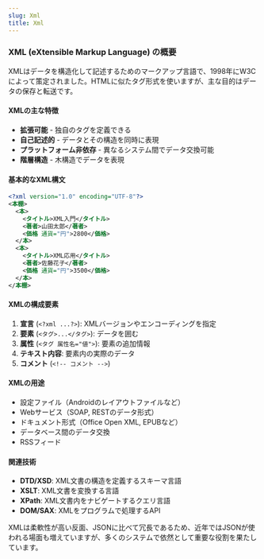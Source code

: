 ```yaml
---
slug: Xml
title: Xml
---
```


### XML (eXtensible Markup Language) の概要

XMLはデータを構造化して記述するためのマークアップ言語で、1998年にW3Cによって策定されました。HTMLに似たタグ形式を使いますが、主な目的はデータの保存と転送です。

#### XMLの主な特徴

- **拡張可能** - 独自のタグを定義できる
- **自己記述的** - データとその構造を同時に表現
- **プラットフォーム非依存** - 異なるシステム間でデータ交換可能
- **階層構造** - 木構造でデータを表現

#### 基本的なXML構文

```xml
<?xml version="1.0" encoding="UTF-8"?>
<本棚>
  <本>
    <タイトル>XML入門</タイトル>
    <著者>山田太郎</著者>
    <価格 通貨="円">2800</価格>
  </本>
  <本>
    <タイトル>XML応用</タイトル>
    <著者>佐藤花子</著者>
    <価格 通貨="円">3500</価格>
  </本>
</本棚>
```

#### XMLの構成要素

1. **宣言** (`<?xml ...?>`): XMLバージョンやエンコーディングを指定
2. **要素** (`<タグ>...</タグ>`): データを囲む
3. **属性** (`<タグ 属性名="値">`): 要素の追加情報
4. **テキスト内容**: 要素内の実際のデータ
5. **コメント** (`<!-- コメント -->`)

#### XMLの用途

- 設定ファイル（Androidのレイアウトファイルなど）
- Webサービス（SOAP, RESTのデータ形式）
- ドキュメント形式（Office Open XML, EPUBなど）
- データベース間のデータ交換
- RSSフィード

#### 関連技術

- **DTD/XSD**: XML文書の構造を定義するスキーマ言語
- **XSLT**: XML文書を変換する言語
- **XPath**: XML文書内をナビゲートするクエリ言語
- **DOM/SAX**: XMLをプログラムで処理するAPI

XMLは柔軟性が高い反面、JSONに比べて冗長であるため、近年ではJSONが使われる場面も増えていますが、多くのシステムで依然として重要な役割を果たしています。
